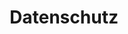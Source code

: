 ---
templateKey: datenschutzverordnung-page
path: /datenschutzverordnung
title: Datenschutz
text: Angaben gemäß § 5 TMG
name: Franziska Harnisch
location: Atelier 2OG
email: franziska.harnisch[at]gmail.com
---